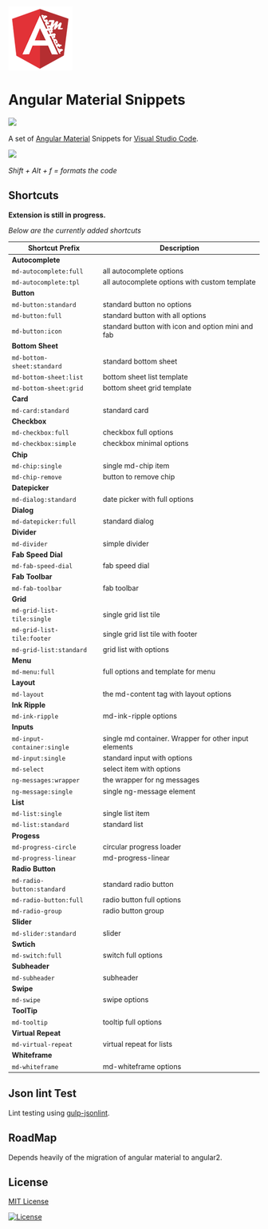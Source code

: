 ![](images/icon.png)

# Angular Material Snippets
![](https://gerdi.visualstudio.com/DefaultCollection/_apis/public/build/definitions/1f9f9a18-b192-4a1e-aee8-858193d76db5/2/badge)

A set of [Angular Material](https://material.angularjs.org/latest) Snippets for [Visual Studio Code](https://code.visualstudio.com/). 

![](https://raw.githubusercontent.com/4tron/angular-material-snippets-master/master/images/example.gif)

*Shift + Alt + f =  formats the code*

## Shortcuts

**Extension is still in progress.**

*Below are the currently added shortcuts*

| **Shortcut Prefix** | **Description** |
|---|---|
| **Autocomplete** | |
|`md-autocomplete:full` | all autocomplete options|
|`md-autocomplete:tpl` | all autocomplete options with custom template|
| **Button** | |
|`md-button:standard` | standard button no options|
|`md-button:full` | standard button with all options|
|`md-button:icon` | standard button with icon and option mini and fab|
| **Bottom Sheet** | |
|`md-bottom-sheet:standard` | standard bottom sheet |
|`md-bottom-sheet:list` | bottom sheet list template |
|`md-bottom-sheet:grid` | bottom sheet grid template |
| **Card** | |
|`md-card:standard` | standard card|
| **Checkbox** | |
|`md-checkbox:full` | checkbox full options|
|`md-checkbox:simple` | checkbox minimal options|
| **Chip** | |
|`md-chip:single` |  single md-chip item|
|`md-chip-remove` |  button to remove chip|
| **Datepicker** | |
|`md-dialog:standard` |  date picker with full options|
| **Dialog** | |
|`md-datepicker:full` |  standard dialog|
| **Divider** | |
|`md-divider` |  simple divider|
| **Fab Speed Dial** | |
|`md-fab-speed-dial` |  fab speed dial|
| **Fab Toolbar** | |
|`md-fab-toolbar` |  fab toolbar|
| **Grid** | |
|`md-grid-list-tile:single` |  single grid list tile|
|`md-grid-list-tile:footer` |  single grid list tile with footer|
|`md-grid-list:standard` |  grid list with options|
| **Menu** | |
|`md-menu:full` |  full options and template for menu|
| **Layout** | |
|`md-layout` |  the md-content tag with layout options|
| **Ink Ripple** | |
|`md-ink-ripple` | md-ink-ripple options|
| **Inputs** | |
|`md-input-container:single` | single md container. Wrapper for other input elements|
|`md-input:single` | standard input with options|
|`md-select` | select item with options|
|`ng-messages:wrapper` | the wrapper for ng messages|
|`ng-message:single` | single ng-message element|
| **List** | |
|`md-list:single` | single list item |
|`md-list:standard` | standard list |
| **Progess** | |
|`md-progress-circle` | circular progress loader|
|`md-progress-linear` | md-progress-linear|
| **Radio Button** | |
|`md-radio-button:standard` |standard radio button|
|`md-radio-button:full` | radio button full options|
|`md-radio-group` | radio button group|
| **Slider** | |
|`md-slider:standard` | slider|
| **Swtich** | |
|`md-switch:full` | switch full options|
| **Subheader** | |
|`md-subheader` | subheader|
| **Swipe** | |
|`md-swipe` | swipe options|
| **ToolTip** | |
|`md-tooltip` | tooltip full options|
| **Virtual Repeat** | |
|`md-virtual-repeat` | virtual repeat for lists|
| **Whiteframe** | |
|`md-whiteframe` | md-whiteframe options|


## Json lint Test
Lint testing using [gulp-jsonlint](https://www.npmjs.com/package/gulp-jsonlint).

## RoadMap
Depends heavily of the migration of angular material to angular2.

## License

[MIT License] 

[![License][license-badge]][MIT License]

[MIT License]: http://en.wikipedia.org/wiki/MIT_License
[license-badge]: https://img.shields.io/badge/license-MIT-blue.svg
